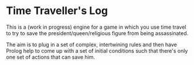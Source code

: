 # Time Traveller's Log

This is a (work in progress) engine for a game in which you use time travel to try to save the president/queen/religious figure from being assassinated.

The aim is to plug in a set of complex, intertwining rules and then have Prolog help to come up with a set of initial conditions such that there's only one set of actions that can save him.
